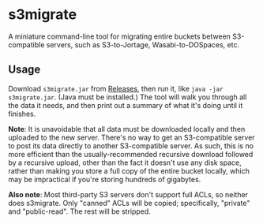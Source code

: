 # s3migrate
A miniature command-line tool for migrating entire buckets between S3-compatible
servers, such as S3-to-Jortage, Wasabi-to-DOSpaces, etc.

## Usage
Download `s3migrate.jar` from [Releases](https://github.com/jortage/s3migrate/releases),
then run it, like `java -jar s3migrate.jar`. (Java must be installed.) The tool will walk you
through all the data it needs, and then print out a summary of what it's doing until it finishes.

**Note**: It is unavoidable that all data must be downloaded locally and then
uploaded to the new server. There's no way to get an S3-compatible server to
post its data directly to another S3-compatible server. As such, this is no
more efficient than the usually-recommended recursive download followed by a
recursive upload, other than the fact it doesn't use any disk space, rather than
making you store a full copy of the entire bucket locally, which may be
impractical if you're storing hundreds of gigabytes.

**Also note**: Most third-party S3 servers don't support full ACLs, so neither
does s3migrate. Only "canned" ACLs will be copied; specifically, "private" and
"public-read". The rest will be stripped.
